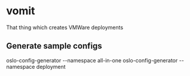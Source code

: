 # vomit
That thing which creates VMWare deployments

Generate sample configs
-----------------------

  oslo-config-generator --namespace all-in-one
  oslo-config-generator --namespace deployment
